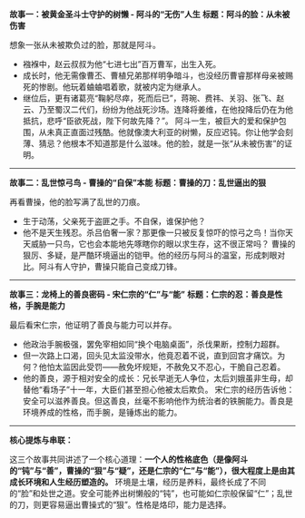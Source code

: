 
**故事一：被黄金圣斗士守护的树懒 - 阿斗的“无伤”人生**
**标题：阿斗的脸：从未被伤害**

想象一张从未被欺负过的脸，那就是阿斗。
*   襁褓中，赵云叔叔为他“七进七出”百万曹军，出生入死。
*   成长时，他无需像曹丕、曹植兄弟那样明争暗斗，也没经历曹睿那样母亲被赐死的惨剧。他玩着蛐蛐唱着歌，就被内定为继承人。
*   继位后，更有诸葛亮“鞠躬尽瘁，死而后已”，蒋琬、费祎、关羽、张飞、赵云、乃至蜀汉二代们，纷纷为他战死沙场。连降将姜维，在他投降后仍在为他抵抗，悲呼“臣欲死战，陛下何故先降？”。
阿斗一生，被巨大的爱和保护包围，从未真正直面过残酷。他就像澳大利亚的树懒，反应迟钝。你让他学会刻薄、猜忌？他根本不知道那是什么滋味。他的脸，就是一张“从未被伤害”的证明。

---

**故事二：乱世惊弓鸟 - 曹操的“自保”本能**
**标题：曹操的刀：乱世逼出的狠**

再看曹操，他的脸写满了乱世的刀痕。
*   生于动荡，父亲死于盗匪之手。不自保，谁保护他？
*   他不是天生残忍。杀吕伯奢一家？那更像一只被反复惊吓的惊弓之鸟！当你天天威胁一只鸟，它也会本能地先啄瞎你的眼以求生存，这不很正常吗？
曹操的狠厉、多疑，是严酷环境逼出的铠甲。他的经历与阿斗的温室，形成刺眼对比。阿斗有人守护，曹操只能自己变成刀锋。

---

**故事三：龙椅上的善良密码 - 宋仁宗的“仁”与“能”**
**标题：仁宗的忍：善良是性格，手腕是能力**

最后看宋仁宗，他证明了善良与能力可以并存。
*   他政治手腕极强，罢免宰相如同“换个电脑桌面”，杀伐果断，控制力超群。
*   但一次路上口渴，回头见太监没带水，他竟忍着不说，直到回宫才痛饮。为何？他怕太监因此受罚——赦免坏规矩，不赦免又不忍心，干脆自己忍着。
*   他的善良，源于相对安全的成长：兄长早逝无人争位，太后刘娥虽非生母，却替他“看场子”十一年，大臣们甚至担心他被太后欺负。
宋仁宗的经历告诉他：安全可以滋养善良。但这善良，丝毫不影响他作为统治者的铁腕能力。善良是环境养成的性格，而手腕，是锤炼出的能力。

---

**核心提炼与串联：**

这三个故事共同讲述了一个核心道理：**一个人的性格底色（是像阿斗的“钝”与“善”，曹操的“狠”与“疑”，还是仁宗的“仁”与“能”），很大程度上是由其成长环境和人生经历塑造的。** 环境是土壤，经历是养料，最终长成了不同的“脸”和处世之道。安全可能养出树懒般的“钝”，也可能如仁宗般保留“仁”；乱世的刀，则更容易逼出曹操式的“狠”。性格是烙印，能力是选择。